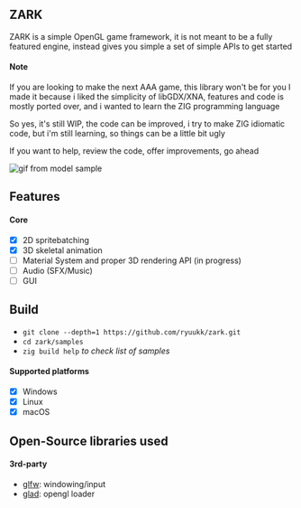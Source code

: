 ## ZARK

ZARK is a simple OpenGL game framework, it is not meant to be a fully featured engine, instead gives you simple a set of simple APIs to get started

#### Note

If you are looking to make the next AAA game, this library won't be for you
I made it because i liked the simplicity of libGDX/XNA, features and code is mostly ported over, and i wanted to learn the ZIG programming language

So yes, it's still WIP, the code can be improved, i try to make ZIG idiomatic code, but i'm still learning, so things can be a little bit ugly

If you want to help, review the code, offer improvements, go ahead


![gif from model sample](https://i.imgur.com/asNYCOT.gifv "zig build model")


## Features

#### Core
- [x] 2D spritebatching
- [x] 3D skeletal animation
- [ ] Material System and proper 3D rendering API (in progress)
- [ ] Audio (SFX/Music)
- [ ] GUI

## Build

- ``git clone --depth=1 https://github.com/ryuukk/zark.git``
- ``cd zark/samples``
- ``zig build help`` *to check list of samples*


#### Supported platforms
- [x] Windows
- [x] Linux
- [x] macOS

## Open-Source libraries used

#### 3rd-party

- [glfw](https://github.com/glfw/glfw): windowing/input
- [glad](https://github.com/Dav1dde/glad): opengl loader